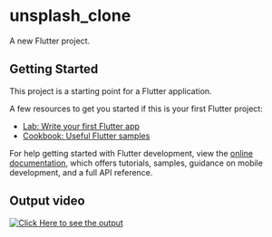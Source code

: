 # unsplash_clone

A new Flutter project.

## Getting Started

This project is a starting point for a Flutter application.

A few resources to get you started if this is your first Flutter project:

- [Lab: Write your first Flutter app](https://docs.flutter.dev/get-started/codelab)
- [Cookbook: Useful Flutter samples](https://docs.flutter.dev/cookbook)

For help getting started with Flutter development, view the
[online documentation](https://docs.flutter.dev/), which offers tutorials,
samples, guidance on mobile development, and a full API reference.

## Output video
[![Click Here to see the output](https://img.youtube.com/vi/APUYCudsokU/0.jpg)](https://www.youtube.com/watch?v=APUYCudsokU)


